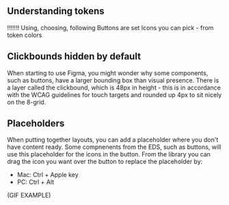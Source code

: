 
## Understanding tokens

!!!!!!!
Using, choosing, following 
Buttons are set
Icons you can pick - from token colors



## Clickbounds hidden by default

When starting to use Figma, you might wonder why some components, such as buttons, have a larger bounding box than visual presence. 
There is a layer called the clickbound, which is 48px in height - this is in accordance with the WCAG guidelines for touch targets and rounded up 4px to sit nicely on the 8-grid.


## Placeholders 

When putting together layouts, you can add a placeholder where you don't have content ready. 
Some compnenents from the EDS, such as buttons, will use this placeholder for the icons in the button. 
From the library you can drag the icon you want over the button to replace the placeholder by:
- Mac: Ctrl + Apple key
- PC: Ctrl + Alt

(GIF EXAMPLE)